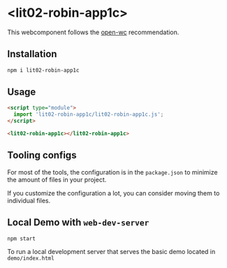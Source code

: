 # \<lit02-robin-app1c>

This webcomponent follows the [open-wc](https://github.com/open-wc/open-wc) recommendation.

## Installation

```bash
npm i lit02-robin-app1c
```

## Usage

```html
<script type="module">
  import 'lit02-robin-app1c/lit02-robin-app1c.js';
</script>

<lit02-robin-app1c></lit02-robin-app1c>
```



## Tooling configs

For most of the tools, the configuration is in the `package.json` to minimize the amount of files in your project.

If you customize the configuration a lot, you can consider moving them to individual files.

## Local Demo with `web-dev-server`

```bash
npm start
```

To run a local development server that serves the basic demo located in `demo/index.html`
